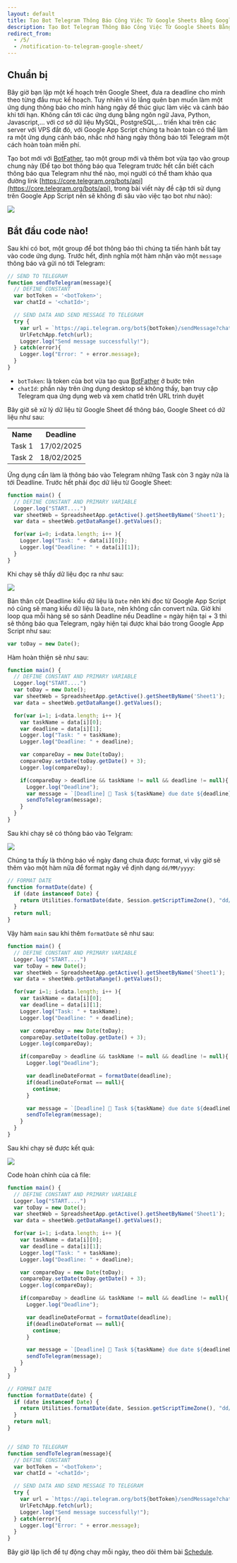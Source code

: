 ```yaml
---
layout: default
title: Tạo Bot Telegram Thông Báo Công Việc Từ Google Sheets Bằng Google Apps Script
description: Tạo Bot Telegram Thông Báo Công Việc Từ Google Sheets Bằng Google Apps Script
redirect_from:
  - /5/
  - /notification-to-telegram-google-sheet/
---
```


## Chuẩn bị

Bây giờ bạn lập một kế hoạch trên Google Sheet, đưa ra deadline cho mình theo từng đầu mục kế hoạch. Tuy nhiên vì lo lắng quên bạn muốn làm một ứng dụng thông báo cho mình hàng ngày để thúc giục làm việc và cảnh báo khi tới hạn. Không cần tới các ứng dụng bằng ngôn ngữ Java, Python, Javascript,... với cơ sở dữ liệu MySQL, PostgreSQL,... triển khai trên các server với VPS đắt đỏ, với Google App Script chúng ta hoàn toàn có thể làm ra một ứng dụng cảnh báo, nhắc nhở hàng ngày thông báo tới Telegram một cách hoàn toàn miễn phí.

Tạo bot mới với [BotFather](https://core.telegram.org/bots/tutorial), tạo một group mới và thêm bot vừa tạo vào group chung này (Để tạo bot thông báo qua Telegram trước hết cần biết cách thông báo qua Telegram như thế nào, mọi người có thể tham khảo qua đường link [https://core.telegram.org/bots/api](https://core.telegram.org/bots/api), trong bài viết này đề cập tới sử dụng trên Google App Script nên sẽ không đi sâu vào việc tạo bot như nào): 

<img src="./../img/5.png" style="max-width: 100%">

## Bắt đầu code nào!

Sau khi có bot, một group để bot thông báo thì chúng ta tiến hành bắt tay vào code ứng dụng. Trước hết, định nghĩa một hàm nhận vào một `message` thông báo và gửi nó tới Telegram: 

```javascript
// SEND TO TELEGRAM
function sendToTelegram(message){
  // DEFINE CONSTANT
  var botToken = '<botToken>';  
  var chatId = '<chatId>'; 

  // SEND DATA AND SEND MESSAGE TO TELEGRAM
  try {
    var url = `https://api.telegram.org/bot${botToken}/sendMessage?chat_id=${chatId}&text=${encodeURIComponent(message)}`;
    UrlFetchApp.fetch(url);
    Logger.log("Send message successfully!");
  } catch(error){
    Logger.log("Error: " + error.message);
  }
}
```

- `botToken`: là token của bot vừa tạo qua [BotFather](https://core.telegram.org/bots/tutorial) ở bước trên
- `chatId`: phần này trên ứng dụng desktop sẽ không thấy, bạn truy cập Telegram qua ứng dụng web và xem chatId trên URL trình duyệt

Bây giờ sẽ xử lý dữ liệu từ Google Sheet để thông báo, Google Sheet có dữ liệu như sau: 

<table>
  <tr>
    <th>Name</th>
    <th>Deadline</th>
  </tr>
  <tr>
    <td>Task 1</td>
    <td>17/02/2025</td>
  </tr>
  <tr>
    <td>Task 2</td>
    <td>18/02/2025</td>
  </tr>
</table>

Ứng dụng cần làm là thông báo vào Telegram những Task còn 3 ngày nữa là tới Deadline. Trước hết phải đọc dữ liệu từ Google Sheet:

```javascript
function main() {
  // DEFINE CONSTANT AND PRIMARY VARIABLE
  Logger.log("START....")
  var sheetWeb = SpreadsheetApp.getActive().getSheetByName('Sheet1');
  var data = sheetWeb.getDataRange().getValues(); 

  for(var i=0; i<data.length; i++ ){
    Logger.log("Task: " + data[i][0]);
    Logger.log("Deadline: " + data[i][1]); 
  }
}
```

Khi chạy sẽ thấy dữ liệu đọc ra như sau:

<img src="./../img/5_1.png" style="max-width: 100%">

Bản thân cột Deadline kiểu dữ liệu là `Date` nên khi đọc từ Google App Script nó cũng sẽ mang kiểu dữ liệu là `Date`, nên không cần convert nữa. Giờ khi loop qua mỗi hàng sẽ so sánh Deadline nếu Deadline = ngày hiện tại + 3 thì sẽ thông báo qua Telegram, ngày hiện tại được khai báo trong Google App Script như sau: 

```javascript
var toDay = new Date();
```

Hàm hoàn thiện sẽ như sau: 

```javascript
function main() {
  // DEFINE CONSTANT AND PRIMARY VARIABLE
  Logger.log("START....")
  var toDay = new Date();
  var sheetWeb = SpreadsheetApp.getActive().getSheetByName('Sheet1');
  var data = sheetWeb.getDataRange().getValues(); 

  for(var i=1; i<data.length; i++ ){
    var taskName = data[i][0];
    var deadline = data[i][1];
    Logger.log("Task: " + taskName);
    Logger.log("Deadline: " + deadline); 

    var compareDay = new Date(toDay);
    compareDay.setDate(toDay.getDate() + 3);
    Logger.log(compareDay);

    if(compareDay > deadline && taskName != null && deadline != null){
      Logger.log("Deadline");
      var message = `[Deadline] 🔔 Task ${taskName} due date ${deadline}`;
      sendToTelegram(message);
    }
  }
}
```

Sau khi chạy sẽ có thông báo vào Telgram:

<img src="./../img/5_2.png" style="max-width: 100%">

Chúng ta thấy là thông báo về ngày đang chưa được format, vì vậy giờ sẽ thêm vào một hàm nữa để format ngày về định dạng `dd/MM/yyyy`: 

```javascript
// FORMAT DATE
function formatDate(date) {
  if (date instanceof Date) {
    return Utilities.formatDate(date, Session.getScriptTimeZone(), "dd/MM/yyyy");
  }
  return null; 
}
```

Vậy hàm `main` sau khi thêm `formatDate` sẽ như sau: 

```javascript
function main() {
  // DEFINE CONSTANT AND PRIMARY VARIABLE
  Logger.log("START....")
  var toDay = new Date();
  var sheetWeb = SpreadsheetApp.getActive().getSheetByName('Sheet1');
  var data = sheetWeb.getDataRange().getValues(); 

  for(var i=1; i<data.length; i++ ){
    var taskName = data[i][0];
    var deadline = data[i][1];
    Logger.log("Task: " + taskName);
    Logger.log("Deadline: " + deadline); 

    var compareDay = new Date(toDay);
    compareDay.setDate(toDay.getDate() + 3);
    Logger.log(compareDay);

    if(compareDay > deadline && taskName != null && deadline != null){
      Logger.log("Deadline");

      var deadlineDateFormat = formatDate(deadline);
      if(deadlineDateFormat == null){
        continue;
      }

      var message = `[Deadline] 🔔 Task ${taskName} due date ${deadlineDateFormat}`;
      sendToTelegram(message);
    }
  }
}
```

Sau khi chạy sẽ được kết quả: 

<img src="./../img/5_3.png" style="max-width: 100%">

Code hoàn chỉnh của cả file: 

```javascript
function main() {
  // DEFINE CONSTANT AND PRIMARY VARIABLE
  Logger.log("START....")
  var toDay = new Date();
  var sheetWeb = SpreadsheetApp.getActive().getSheetByName('Sheet1');
  var data = sheetWeb.getDataRange().getValues(); 

  for(var i=1; i<data.length; i++ ){
    var taskName = data[i][0];
    var deadline = data[i][1];
    Logger.log("Task: " + taskName);
    Logger.log("Deadline: " + deadline); 

    var compareDay = new Date(toDay);
    compareDay.setDate(toDay.getDate() + 3);
    Logger.log(compareDay);

    if(compareDay > deadline && taskName != null && deadline != null){
      Logger.log("Deadline");

      var deadlineDateFormat = formatDate(deadline);
      if(deadlineDateFormat == null){
        continue;
      }

      var message = `[Deadline] 🔔 Task ${taskName} due date ${deadlineDateFormat}`;
      sendToTelegram(message);
    }
  }
}

// FORMAT DATE
function formatDate(date) {
  if (date instanceof Date) {
    return Utilities.formatDate(date, Session.getScriptTimeZone(), "dd/MM/yyyy");
  }
  return null; 
}


// SEND TO TELEGRAM
function sendToTelegram(message){
  // DEFINE CONSTANT
  var botToken = '<botToken>';  
  var chatId = '<chatId>'; 

  // SEND DATA AND SEND MESSAGE TO TELEGRAM
  try {
    var url = `https://api.telegram.org/bot${botToken}/sendMessage?chat_id=${chatId}&text=${encodeURIComponent(message)}`;
    UrlFetchApp.fetch(url);
    Logger.log("Send message successfully!");
  } catch(error){
    Logger.log("Error: " + error.message);
  }
}

```

Bây giờ lập lịch để tự động chạy mỗi ngày, theo dõi thêm bài [Schedule](https://google-script-hub.github.io/schedule).